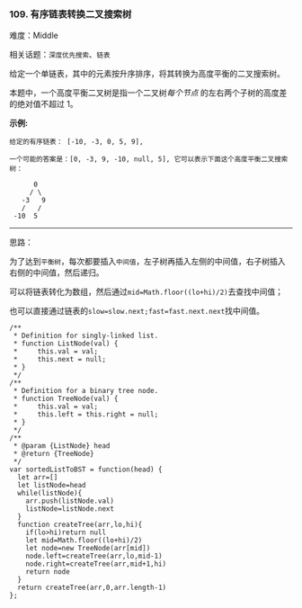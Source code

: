### 109. 有序链表转换二叉搜索树

难度：Middle

相关话题：`深度优先搜索`、`链表`

给定一个单链表，其中的元素按升序排序，将其转换为高度平衡的二叉搜索树。



本题中，一个高度平衡二叉树是指一个二叉树*每个节点* 的左右两个子树的高度差的绝对值不超过 1。



**示例:** 



```
给定的有序链表： [-10, -3, 0, 5, 9],

一个可能的答案是：[0, -3, 9, -10, null, 5], 它可以表示下面这个高度平衡二叉搜索树：

      0
     / \
   -3   9
   /   /
 -10  5
```



-----

思路：

为了达到`平衡树`，每次都要插入`中间值`，左子树再插入左侧的中间值，右子树插入右侧的中间值，然后递归。

可以将链表转化为数组，然后通过`mid=Math.floor((lo+hi)/2)`去查找中间值；

也可以直接通过链表的`slow=slow.next;fast=fast.next.next`找中间值。
```
/**
 * Definition for singly-linked list.
 * function ListNode(val) {
 *     this.val = val;
 *     this.next = null;
 * }
 */
/**
 * Definition for a binary tree node.
 * function TreeNode(val) {
 *     this.val = val;
 *     this.left = this.right = null;
 * }
 */
/**
 * @param {ListNode} head
 * @return {TreeNode}
 */
var sortedListToBST = function(head) {
  let arr=[]
  let listNode=head
  while(listNode){
    arr.push(listNode.val)
    listNode=listNode.next
  }
  function createTree(arr,lo,hi){
    if(lo>hi)return null
    let mid=Math.floor((lo+hi)/2)
    let node=new TreeNode(arr[mid])
    node.left=createTree(arr,lo,mid-1)
    node.right=createTree(arr,mid+1,hi)
    return node
  }
  return createTree(arr,0,arr.length-1)
};
```

